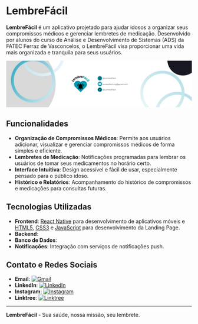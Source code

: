 # LembreFácil

**LembreFácil** é um aplicativo projetado para ajudar idosos a organizar seus compromissos médicos e gerenciar lembretes de medicação. Desenvolvido por alunos do curso de Análise e Desenvolvimento de Sistemas (ADS) da FATEC Ferraz de Vasconcelos, o LembreFácil visa proporcionar uma vida mais organizada e tranquila para seus usuários.

![Ícone do LembreFácil](https://github.com/LembreFacil/lembrefacil-website/blob/main/assets/0514770a-e71d-41ac-a34c-454ae2e5dd93.jfif) <!-- Substitua com o caminho correto para o ícone SVG -->

## Funcionalidades

- **Organização de Compromissos Médicos**: Permite aos usuários adicionar, visualizar e gerenciar compromissos médicos de forma simples e eficiente.
- **Lembretes de Medicação**: Notificações programadas para lembrar os usuários de tomar seus medicamentos no horário certo.
- **Interface Intuitiva**: Design acessível e fácil de usar, especialmente pensado para o público idoso.
- **Histórico e Relatórios**: Acompanhamento do histórico de compromissos e medicações para consultas futuras.

## Tecnologias Utilizadas

- **Frontend**: [React Native](https://reactnative.dev/) para desenvolvimento de aplicativos móveis e [HTML5](https://www.w3schools.com/html/), [CSS3](https://www.w3schools.com/css/default.asp) e [JavaScript](https://www.w3schools.com/js/default.asp) para desenvolvimento da Landing Page.
- **Backend**: 
- **Banco de Dados**: 
- **Notificações**: Integração com serviços de notificações push.

## Contato e Redes Sociais

- **Email**:  [![Gmail](https://img.shields.io/badge/Email-D14836?style=flat&logo=gmail&logoColor=white)](mailto:contato@lembrefacil.com)
- **LinkedIn**: [![LinkedIn](https://img.shields.io/badge/LinkedIn-0077B5?style=flat&logo=linkedin&logoColor=white)](https://www.linkedin.com/company/lembrefácil)
- **Instagram**: [![Instagram](https://img.shields.io/badge/Instagram-E4405F?style=flat&logo=instagram&logoColor=white)](https://www.instagram.com/lembrefacil)
- **Linktree**: [![Linktree](https://img.shields.io/badge/Linktree-39C5BB?style=flat&logo=linktree&logoColor=white)](https://linktr.ee/lembrefacil)

---

**LembreFácil** - Sua saúde, nossa missão, seu lembrete.
